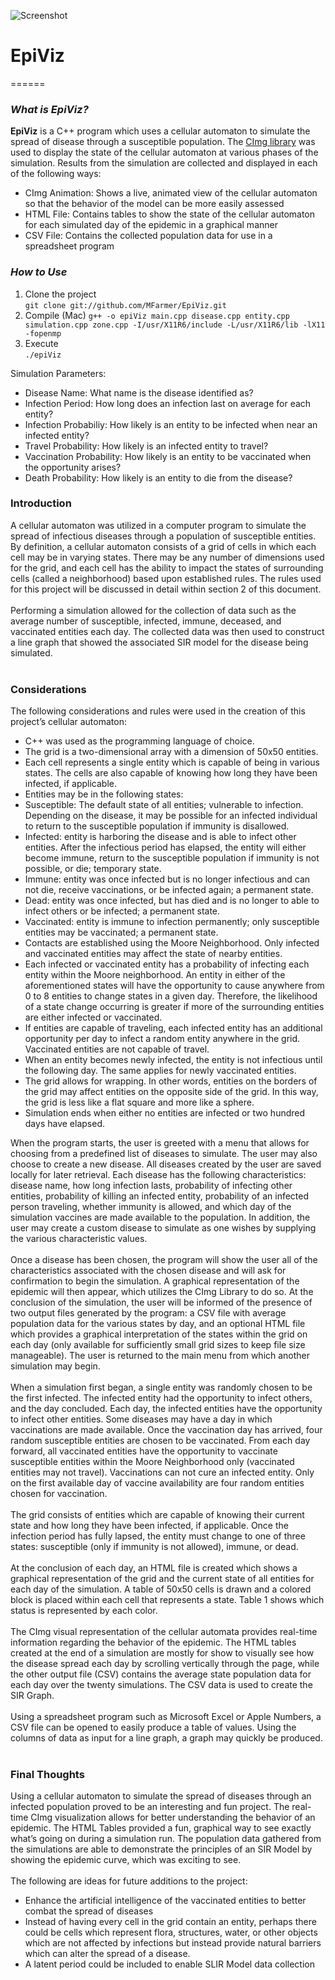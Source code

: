 ![Screenshot](https://raw.github.com/MFarmer/EpiViz/master/Screenshot/sample1.png)
<h1>EpiViz</h1>
======

<h3><i>What is EpiViz?</i></h3>

<b>EpiViz</b> is a C++ program which uses a cellular automaton to simulate the spread of disease through a susceptible population. The [CImg library](http://cimg.sourceforge.net/) was used to display the state of the cellular automaton at various phases of the simulation. Results from the simulation are collected and displayed in each of the following ways:
<ul>
<li>CImg Animation: Shows a live, animated view of the cellular automaton so that the behavior of the model can be more easily assessed
<li>HTML File: Contains tables to show the state of the cellular automaton for each simulated day of the epidemic in a graphical manner</li>
<li>CSV File: Contains the collected population data for use in a spreadsheet program</li>
</ul>

<h3><i>How to Use</i></h3>

<ol>
<li>Clone the project<br/>
<code>git clone git://github.com/MFarmer/EpiViz.git</code>
</li>
<li>Compile (Mac)
<code>g++ -o epiViz main.cpp disease.cpp entity.cpp simulation.cpp zone.cpp -I/usr/X11R6/include -L/usr/X11R6/lib -lX11 -fopenmp
</code></li>
<li>Execute<br/><code>./epiViz</code></li>
</ol>

Simulation Parameters:
<ul>
<li>Disease Name: What name is the disease identified as?</li>
<li>Infection Period: How long does an infection last on average for each entity?</li>
<li>Infection Probabiliy: How likely is an entity to be infected when near an infected entity?</li>
<li>Travel Probability: How likely is an infected entity to travel?</li>
<li>Vaccination Probability: How likely is an entity to be vaccinated when the opportunity arises?</li>
<li>Death Probability: How likely is an entity to die from the disease?</li>
</ul>

<h3>Introduction</h3>
A cellular automaton was utilized in a computer program to simulate the spread of infectious diseases through a population of susceptible entities. By definition, a cellular automaton consists of a grid of cells in which each cell may be in varying states. There may be any number of dimensions used for the grid, and each cell has the ability to impact the states of surrounding cells (called a neighborhood) based upon established rules. The rules used for this project will be discussed in detail within section 2 of this document.
<br><br>
Performing a simulation allowed for the collection of data such as the average number of susceptible, infected, immune, deceased, and vaccinated entities each day. The collected data was then used to construct a line graph that showed the associated SIR model for the disease being simulated.
<br><br>
<h3>Considerations</h3>
The following considerations and rules were used in the creation of this project’s cellular automaton:
<ul>
<li>C++ was used as the programming language of choice.</li>
<li>The grid is a two-dimensional array with a dimension of 50x50 entities.</li>
<li>Each cell represents a single entity which is capable of being in various states. The cells are also capable of knowing how long they have been infected, if applicable.</li>
<li>Entities may be in the following states:</li>
<li>Susceptible: The default state of all entities; vulnerable to infection. Depending on the disease, it may be possible for an infected individual to return to the susceptible population if immunity is disallowed.</li>
<li>Infected: entity is harboring the disease and is able to infect other entities. After the infectious period has elapsed, the entity will either become immune, return to the susceptible population if immunity is not possible, or die; temporary state.</li>
<li>Immune: entity was once infected but is no longer infectious and can not die, receive vaccinations, or be infected again; a permanent state.</li>
<li>Dead: entity was once infected, but has died and is no longer to able to infect others or be infected; a permanent state.</li>
<li>Vaccinated: entity is immune to infection permanently; only susceptible entities may be vaccinated; a permanent state.</li>
<li>Contacts are established using the Moore Neighborhood. Only infected and vaccinated entities may affect the state of nearby entities.</li>
<li>Each infected or vaccinated entity has a probability of infecting each entity within the Moore neighborhood. An entity in either of the aforementioned states will have the opportunity to cause anywhere from 0 to 8 entities to change states in a given day. Therefore, the likelihood of a state change occurring is greater if more of the surrounding entities are either infected or vaccinated.</li>
<li>If entities are capable of traveling, each infected entity has an additional opportunity per day to infect a random entity anywhere in the grid. Vaccinated entities are not capable of travel.</li>
<li>When an entity becomes newly infected, the entity is not infectious until the following day. The same applies for newly vaccinated entities.</li>
<li>The grid allows for wrapping. In other words, entities on the borders of the grid may affect entities on the opposite side of the grid. In this way, the grid is less like a flat square and more like a sphere.</li>
<li>Simulation ends when either no entities are infected or two hundred days have elapsed.</li>
</ul>

When the program starts, the user is greeted with a menu that allows for choosing from a predefined list of diseases to simulate. The user may also choose to create a new disease. All diseases created by the user are saved locally for later retrieval. Each disease has the following characteristics: disease name, how long infection lasts, probability of infecting other entities, probability of killing an infected entity, probability of an infected person traveling, whether immunity is allowed, and which day of the simulation vaccines are made available to the population. In addition, the user may create a custom disease to simulate as one wishes by supplying the various characteristic values.
<br><br>
Once a disease has been chosen, the program will show the user all of the characteristics associated with the chosen disease and will ask for confirmation to begin the simulation. A graphical representation of the epidemic will then appear, which utilizes the CImg Library to do so. At the conclusion of the simulation, the user will be informed of the presence of two output files generated by the program: a CSV file with average population data for the various states by day, and an optional HTML file which provides a graphical interpretation of the states within the grid on each day (only available for sufficiently small grid sizes to keep file size manageable). The user is returned to the main menu from which another simulation may begin.
<br><br>
When a simulation first began, a single entity was randomly chosen to be the first infected. The infected entity had the opportunity to infect others, and the day concluded. Each day, the infected entities have the opportunity to infect other entities. Some diseases may have a day in which vaccinations are made available. Once the vaccination day has arrived, four random susceptible entities are chosen to be vaccinated. From each day forward, all vaccinated entities have the opportunity to vaccinate susceptible entities within the Moore Neighborhood only (vaccinated entities may not travel). Vaccinations can not cure an infected entity. Only on the first available day of vaccine availability are four random entities chosen for vaccination.
<br><br>
The grid consists of entities which are capable of knowing their current state and how long they have been infected, if applicable. Once the infection period has fully lapsed, the entity must change to one of three states: susceptible (only if immunity is not allowed), immune, or dead.
<br><br>
At the conclusion of each day, an HTML file is created which shows a graphical representation of the grid and the current state of all entities for each day of the simulation. A table of 50x50 cells is drawn and a colored block is placed within each cell that represents a state. Table 1 shows which status is represented by each color.
<br><br>
The CImg visual representation of the cellular automata provides real-time information regarding the behavior of the epidemic. The HTML tables created at the end of a simulation are mostly for show to visually see how the disease spread each day by scrolling vertically through the page, while the other output file (CSV) contains the average state population data for each day over the twenty simulations. The CSV data is used to create the SIR Graph.
<br><br>
Using a spreadsheet program such as Microsoft Excel or Apple Numbers, a CSV file can be opened to easily produce a table of values. Using the columns of data as input for a line graph, a graph may quickly be produced.
<br><br>

<h3>Final Thoughts</h3>
Using a cellular automaton to simulate the spread of diseases through an infected population proved to be an interesting and fun project. The real-time CImg visualization allows for better understanding the behavior of an epidemic. The HTML Tables provided a fun, graphical way to see exactly what’s going on during a simulation run. The population data gathered from the simulations are able to demonstrate the principles of an SIR Model by showing the epidemic curve, which was exciting to see.
<br><br>
The following are ideas for future additions to the project:
<ul>
<li>Enhance the artificial intelligence of the vaccinated entities to better combat the spread of diseases</li>
<li>Instead of having every cell in the grid contain an entity, perhaps there could be cells which represent flora, structures, water, or other objects which are not affected by infections but instead provide natural barriers which can alter the spread of a disease.</li>
<li>A latent period could be included to enable SLIR Model data collection</li>
</ul>

